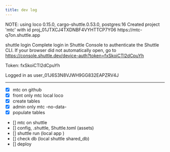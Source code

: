 ```yaml
---
title: dev log
---
```


<main>
NOTE: using loco 0.15.0,  cargo-shuttle.0.53.0,  postgres:16
Created project 'mtc' with id proj_01JTXCJ4TXDNBF4VYHTTCP7Y06
https://mtc-q7on.shuttle.app

shuttle login
Complete login in Shuttle Console to authenticate the Shuttle CLI.
If your browser did not automatically open, go to https://console.shuttle.dev/device-auth?token=fxSkoiCTl2dCpuYh

Token: fxSkoiCTl2dCpuYh

Logged in as user_01J6S3N8VJWH9GG832EAPZRV4J

---

- [x] mtc on github
- [x] front only mtc local loco  
- [x] create tables 
- [x] admin only mtc -no-data-   
- [x] populate tables
- [] mtc on shuttle
- [] config, .shuttle, Shuttle.toml (assets)
- [] shuttle run (local app )
- [] check db (local shuttle shared_db)
- [] deploy


</main>
